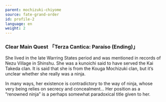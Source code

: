 ```yaml
---
parent: mochizuki-chiyome
source: fate-grand-order
id: profile-2
language: en
weight: 2
---
```


### Clear Main Quest 「Terza Cantica: Paraíso (Ending)」

She lived in the late Warring States period and was mentioned in records of Nezu Village in Shinshu.
She was a kunoichi said to have served the Kai Takeda clan.
It is said that she is from the Kouga Mochizuki clan, but it’s unclear whether she really was a ninja.

In many ways, her existence is contradictory to the way of ninja, whose very being relies on secrecy and concealment… Her position as a “renowned ninja” is a perhaps somewhat paradoxical title given to her.
